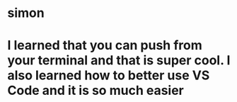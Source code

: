 # simon

# I learned that you can push from your terminal and that is super cool. I also learned how to better use VS Code and it is so much easier
